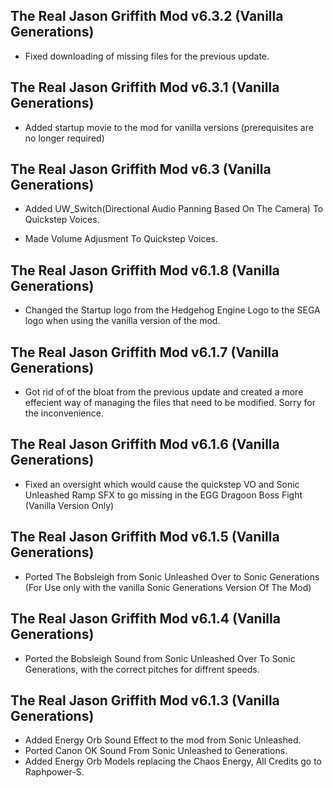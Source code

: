 ## The Real Jason Griffith Mod v6.3.2 (Vanilla Generations)

- Fixed downloading of missing files for the previous update.


## The Real Jason Griffith Mod v6.3.1 (Vanilla Generations)

- Added startup movie to the mod for vanilla versions (prerequisites are no longer required)




## The Real Jason Griffith Mod v6.3 (Vanilla Generations)

- Added UW_Switch(Directional Audio Panning Based On The Camera) To Quickstep Voices.

- Made Volume Adjusment To Quickstep Voices.


## The Real Jason Griffith Mod v6.1.8 (Vanilla Generations)

-	Changed the Startup logo from the Hedgehog Engine Logo to the SEGA logo when using the vanilla version of the mod.

## The Real Jason Griffith Mod v6.1.7 (Vanilla Generations)

-	Got rid of of the bloat from the previous update and created a more effecient way of managing the files that need to be modified. Sorry for the inconvenience.

## The Real Jason Griffith Mod v6.1.6 (Vanilla Generations)
-	Fixed an oversight which would cause the quickstep VO and Sonic Unleashed Ramp SFX to go missing in the EGG Dragoon Boss Fight (Vanilla Version Only)



## The Real Jason Griffith Mod v6.1.5 (Vanilla Generations)
- Ported The Bobsleigh from Sonic Unleashed Over to Sonic Generations (For Use only with the vanilla Sonic Generations Version Of The Mod)

## The Real Jason Griffith Mod v6.1.4 (Vanilla Generations)

- Ported the Bobsleigh Sound from Sonic Unleashed Over To Sonic Generations, with the correct pitches for diffrent speeds. 


## The Real Jason Griffith Mod v6.1.3 (Vanilla Generations)
- Added Energy Orb Sound Effect to the mod from Sonic Unleashed.
- Ported Canon OK Sound From Sonic Unleashed to Generations.
- Added Energy Orb Models replacing the Chaos Energy, All Credits go to Raphpower-S.

